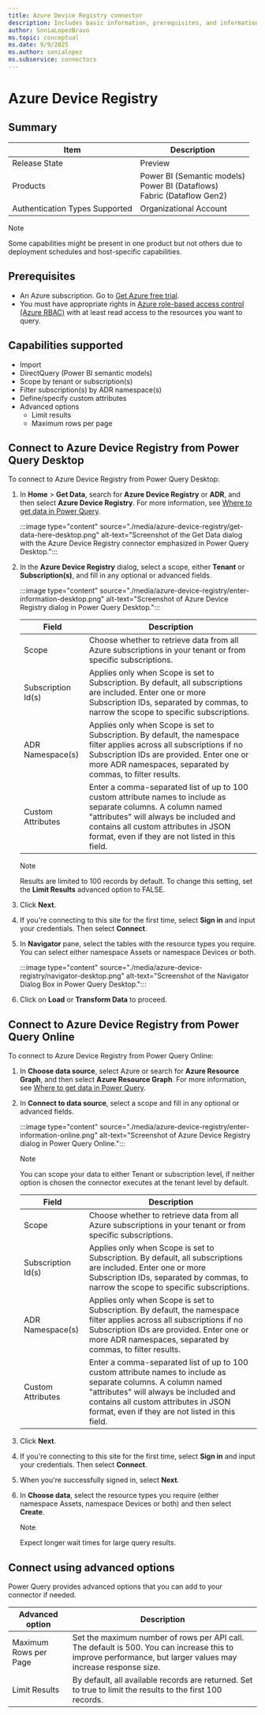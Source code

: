 ```yaml
---
title: Azure Device Registry connector
description: Includes basic information, prerequisites, and information on how to connect to Azure Device Registry, along with a list of limitations.
author: SoniaLopezBravo
ms.topic: conceptual
ms.date: 9/9/2025
ms.author: sonialopez
ms.subservice: connectors
---
```


# Azure Device Registry

## Summary

| Item | Description |
| ---- | ----------- |
| Release State | Preview|
| Products | Power BI (Semantic models)<br/>Power BI (Dataflows)<br/>Fabric (Dataflow Gen2) |
| Authentication Types Supported | Organizational Account |

> [!NOTE]
> Some capabilities might be present in one product but not others due to deployment schedules and host-specific capabilities.

## Prerequisites

* An Azure subscription. Go to [Get Azure free trial](https://azure.microsoft.com/pricing/free-trial/).
* You must have appropriate rights in [Azure role-based access control (Azure RBAC)](/azure/role-based-access-control/overview) with at least read access to the resources you want to query.

## Capabilities supported

* Import
* DirectQuery (Power BI semantic models)
* Scope by tenant or subscription(s)
* Filter subscription(s) by ADR namespace(s)
* Define/specify custom attributes
* Advanced options 
    * Limit results 
    * Maximum rows per page

## Connect to Azure Device Registry from Power Query Desktop

To connect to Azure Device Registry from Power Query Desktop: 

1. In **Home** > **Get Data**, search for **Azure Device Registry** or **ADR**, and then select **Azure Device Registry**. For more information, see [Where to get data in Power Query](../where-to-get-data.md).

   :::image type="content" source="./media/azure-device-registry/get-data-here-desktop.png" alt-text="Screenshot of the Get Data dialog with the Azure Device Registry connector emphasized in Power Query Desktop.":::

1. In the **Azure Device Registry** dialog, select a scope, either **Tenant** or **Subscription(s)**, and fill in any optional or advanced fields.

   :::image type="content" source="./media/azure-device-registry/enter-information-desktop.png" alt-text="Screenshot of Azure Device Registry dialog in Power Query Desktop.":::

    | Field | Description |
    | --- | --- |
    | Scope | Choose whether to retrieve data from all Azure subscriptions in your tenant or from specific subscriptions. |
    | Subscription Id(s) | Applies only when Scope is set to Subscription. By default, all subscriptions are included. Enter one or more Subscription IDs, separated by commas, to narrow the scope to specific subscriptions. |
    | ADR Namespace(s) | Applies only when Scope is set to Subscription. By default, the namespace filter applies across all subscriptions if no Subscription IDs are provided. Enter one or more ADR namespaces, separated by commas, to filter results. |
    | Custom Attributes | Enter a comma-separated list of up to 100 custom attribute names to include as separate columns. A column named "attributes" will always be included and contains all custom attributes in JSON format, even if they are not listed in this field. |

    > [!NOTE]
    > Results are limited to 100 records by default. To change this setting, set the **Limit Results** advanced option to FALSE.

1. Click **Next**.
1. If you're connecting to this site for the first time, select **Sign in** and input your credentials. Then select **Connect**.
1. In **Navigator** pane, select the tables with the resource types you require. You can select either namespace Assets or namespace Devices or both.

   :::image type="content" source="./media/azure-device-registry/navigator-desktop.png" alt-text="Screenshot of the Navigator Dialog Box in Power Query Desktop.":::

1. Click on **Load** or **Transform Data** to proceed.

## Connect to Azure Device Registry from Power Query Online

To connect to Azure Device Registry from Power Query Online:

1. In **Choose data source**, select Azure or search for **Azure Resource Graph**, and then select **Azure Resource Graph**. For more information, see [Where to get data in Power Query](../where-to-get-data.md).
1. In **Connect to data source**, select a scope and fill in any optional or advanced fields.

   :::image type="content" source="./media/azure-device-registry/enter-information-online.png" alt-text="Screenshot of Azure Device Registry dialog in Power Query Online.":::

    > [!NOTE]
    > You can scope your data to either Tenant or subscription level, if neither option is chosen the connector executes at the tenant level by default.

    | Field | Description |
    | --- | --- |
    | Scope | Choose whether to retrieve data from all Azure subscriptions in your tenant or from specific subscriptions. |
    | Subscription Id(s) | Applies only when Scope is set to Subscription. By default, all subscriptions are included. Enter one or more Subscription IDs, separated by commas, to narrow the scope to specific subscriptions. |
    | ADR Namespace(s) | Applies only when Scope is set to Subscription. By default, the namespace filter applies across all subscriptions if no Subscription IDs are provided. Enter one or more ADR namespaces, separated by commas, to filter results. |
    | Custom Attributes | Enter a comma-separated list of up to 100 custom attribute names to include as separate columns. A column named "attributes" will always be included and contains all custom attributes in JSON format, even if they are not listed in this field. |

1. Click **Next**.
1. If you're connecting to this site for the first time, select **Sign in** and input your credentials. Then select **Connect**.
1. When you're successfully signed in, select **Next**.
1. In **Choose data**, select the resource types you require (either namespace Assets, namespace Devices or both) and then select **Create**.

    > [!NOTE]
    > Expect longer wait times for large query results.

## Connect using advanced options

Power Query provides advanced options that you can add to your connector if needed. 

| Advanced option | Description |
| --- | --- |
| Maximum Rows per Page | Set the maximum number of rows per API call. The default is 500. You can increase this to improve performance, but larger values may increase response size. |
| Limit Results | By default, all available records are returned. Set to true to limit the results to the first 100 records. |
